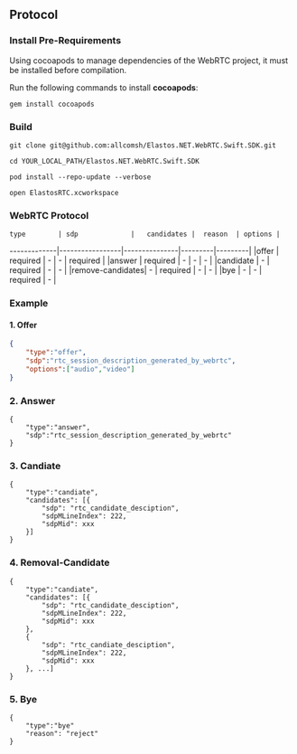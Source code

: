 ## Protocol

### Install Pre-Requirements
Using cocoapods to manage dependencies of the WebRTC project, it must be installed before compilation.

Run the following commands to install **cocoapods**:

```shell
gem install cocoapods
```

### Build
```
git clone git@github.com:allcomsh/Elastos.NET.WebRTC.Swift.SDK.git

cd YOUR_LOCAL_PATH/Elastos.NET.WebRTC.Swift.SDK

pod install --repo-update --verbose

open ElastosRTC.xcworkspace

```

### WebRTC Protocol

	type		| sdp             |   candidates |  reason  | options |
-------------|-----------------|---------------|---------|---------|
|offer			| required		| - | - | required |
|answer		| required		| - | - | - |
|candidate	| - 				| required | - | - |
|remove-candidates| - 			| required | - | - |
|bye 			| - 				| - | required | - |

### Example
#### 1. Offer

```json
{
	"type":"offer",
	"sdp":"rtc_session_description_generated_by_webrtc",
	"options":["audio","video"]
}
```
### 2. Answer
```
{
	"type":"answer",
	"sdp":"rtc_session_description_generated_by_webrtc"
}
```
### 3. Candiate

```
{
	"type":"candiate",
	"candidates": [{
		"sdp": "rtc_candidate_desciption",
		"sdpMLineIndex": 222,
		"sdpMid": xxx
	}]
}
```
### 4. Removal-Candidate

```
{
	"type":"candiate",
	"candidates": [{
		"sdp": "rtc_candidate_desciption",
		"sdpMLineIndex": 222,
		"sdpMid": xxx
	}, 
	{
		"sdp": "rtc_candiate_desciption",
		"sdpMLineIndex": 222,
		"sdpMid": xxx
	}, ...]
}
```
### 5. Bye

```
{
	"type":"bye"
	"reason": "reject"
}
```
